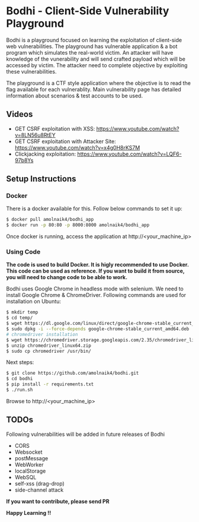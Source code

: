 # Bodhi - Client-Side Vulnerability Playground
Bodhi is a playground focused on learning the exploitation of client-side web vulnerabilities. The playground has vulnerable application & a bot program which simulates the real-world victim. An attacker will have knowledge of the vunerability and will send crafted payload which will be accessed by victim. The attacker need to complete objective by exploiting these vulnerabilities.

The playground is a CTF style application where the objective is to read the flag available for each vulnerablity. Main vulnerability page has detailed information about scenarios & test accounts to be used.

## Videos
- GET CSRF exploitation with XSS: https://www.youtube.com/watch?v=8LN56u8RtEY
- GET CSRF exploitation with Attacker Site: https://www.youtube.com/watch?v=x4g0H8rKS7M
- Clickjacking exploitation: https://www.youtube.com/watch?v=LQF6-97b8Ys

## Setup Instructions
### Docker
There is a docker available for this. Follow below commands to set it up:
```sh
$ docker pull amolnaik4/bodhi_app
$ docker run -p 80:80 -p 8000:8000 amolnaik4/bodhi_app
```
Once docker is running, access the application at http://<your_machine_ip>
### Using Code
**The code is used to build Docker. It is higly recommended to use Docker. This code can be used as reference. If you want to build it from source, you will need to change code to be able to work.**

Bodhi uses Google Chrome in headless mode with selenium. We need to install Google Chrome & ChromeDriver. Following commands are used for installation on Ubuntu:
```sh
$ mkdir temp
$ cd temp/
$ wget https://dl.google.com/linux/direct/google-chrome-stable_current_amd64.deb
$ sudo dpkg -i --force-depends google-chrome-stable_current_amd64.deb
# chromedriver installation
$ wget https://chromedriver.storage.googleapis.com/2.35/chromedriver_linux64.zip
$ unzip chromedriver_linux64.zip
$ sudo cp chromedriver /usr/bin/
```

Next steps:
```sh
$ git clone https://github.com/amolnaik4/bodhi.git
$ cd bodhi
$ pip install -r requirements.txt
$ ./run.sh
```
Browse to http://<your_machine_ip>

## TODOs
Following vulnerabilities will be added in future releases of Bodhi
- CORS
- Websocket
- postMessage
- WebWorker
- localStorage
- WebSQL
- self-xss (drag-drop)
- side-channel attack

**If you want to contribute, please send PR**


**Happy Learning !!**

